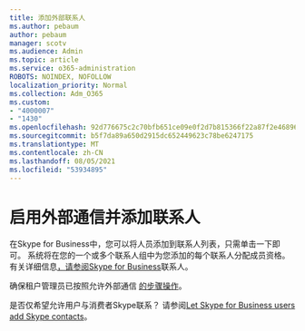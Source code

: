 ```yaml
---
title: 添加外部联系人
ms.author: pebaum
author: pebaum
manager: scotv
ms.audience: Admin
ms.topic: article
ms.service: o365-administration
ROBOTS: NOINDEX, NOFOLLOW
localization_priority: Normal
ms.collection: Adm_O365
ms.custom:
- "4000007"
- "1430"
ms.openlocfilehash: 92d776675c2c70bfb651ce09e0f2d7b815366f22a87f2e468964fa4971d275f4
ms.sourcegitcommit: b5f7da89a650d2915dc652449623c78be6247175
ms.translationtype: MT
ms.contentlocale: zh-CN
ms.lasthandoff: 08/05/2021
ms.locfileid: "53934895"
---
```

# <a name="enable-external-communications-and-add-contacts"></a>启用外部通信并添加联系人

在Skype for Business中，您可以将人员添加到联系人列表，只需单击一下即可。 系统将在您的一个或多个联系人组中为您添加的每个联系人分配成员资格。 有关详细信息[，请参阅Skype for Business](https://support.office.com/article/add-a-contact-in-skype-for-business-89338023-2adf-4f5c-90b6-f8b6f72fadd1)联系人。 

确保租户管理员已按照允许外部通信 [的步骤操作](https://docs.microsoft.com/skypeforbusiness/set-up-skype-for-business-online/allow-users-to-contact-external-skype-for-business-users)。

是否仅希望允许用户与消费者Skype联系？ 请参阅[Let Skype for Business users add Skype contacts](https://docs.microsoft.com/skypeforbusiness/set-up-skype-for-business-online/let-skype-for-business-users-add-skype-contacts)。 